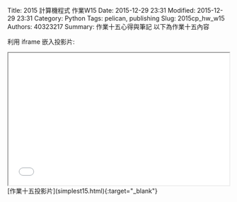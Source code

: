 Title: 2015 計算機程式 作業W15
Date: 2015-12-29 23:31
Modified: 2015-12-29 23:31
Category: Python
Tags: pelican, publishing
Slug: 2015cp_hw_w15
Authors: 40323217
Summary: 作業十五心得與筆記
以下為作業十五內容 

利用 iframe 嵌入投影片:

<iframe src="simplest15.html" width="500" height="300"></iframe>
<br / >
[作業十五投影片](simplest15.html){:target="_blank"}

